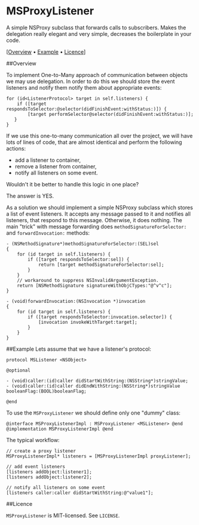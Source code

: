 MSProxyListener
===============

A simple NSProxy subclass that forwards calls to subscribers. Makes the delegation 
really elegant and very simple, decreases the boilerplate in your code.

[[Overview](#overview) &bull; [Example](#example) &bull; [Licence](#licence)] 

##<a name="overview"></a>Overview

To implement One-to-Many approach of communication between objects we may use delegation. In order to do this we should store the event listeners and notify them notify them about appropriate events:

    for (id<ListenerProtocol> target in self.listeners) {
        if ([target respondsToSelector:@selector(didFinishEvent:withStatus:)]) {
            [target performSelector@selector(didFinishEvent:withStatus:)];
       }
    }

If we use this one-to-many communication all over the project, we will have lots of lines of code, that are almost identical and perform the following actions:

*  add a listener to container,
*  remove a listener from container,
*  notify all listeners on some event.

Wouldn't it be better to handle this logic in one place?

The answer is YES. 

As a solution we should implement a simple NSProxy subclass which stores a list of event listeners. It accepts any message passed to it and notifies all listeners, that respond to this message. Otherwise, it does nothing. The main "trick" with message forwarding does `methodSignatureForSelector:` and `forwardInvocation:` methods:

	- (NSMethodSignature*)methodSignatureForSelector:(SEL)sel
	{
	    for (id target in self.listeners) {
	        if ([target respondsToSelector:sel]) {
	            return [target methodSignatureForSelector:sel];
	        }
	    }
	    // workaround to suppress NSInvalidArgumentException.
	    return [NSMethodSignature signatureWithObjCTypes:"@^v^c"];
	}
	
	- (void)forwardInvocation:(NSInvocation *)invocation
	{
	    for (id target in self.listeners) {
	        if ([target respondsToSelector:invocation.selector]) {
	            [invocation invokeWithTarget:target];
	        }
	    }
	}
	
##<a name="example"></a>Example
Lets assume that we have a listener's protocol:

	protocol MSListener <NSObject>
	
	@optional
	
	- (void)caller:(id)caller didStartWithString:(NSString*)stringValue;
	- (void)caller:(id)caller didEndWithString:(NSString*)stringValue booleanFlag:(BOOL)booleanFlag;
	
	@end	

To use the `MSProxyListener` we should define only one "dummy" class:

	@interface MSProxyListenerImpl : MSProxyListener <MSListener> @end
	@implementation MSProxyListenerImpl @end
	
The typical workflow:

	// create a proxy listener
	MSProxyListenerImpl* listeners = [MSProxyListenerImpl proxyListener];
	
	// add event listeners
	[listeners addObject:listener1];
	[listeners addObject:listener2];
	
	// notify all listeners on some event
	[listeners caller:caller didStartWithString:@"value1"];

 
##<a name="licence"></a>Licence

`MSProxyListener` is MIT-licensed. See `LICENSE`. 